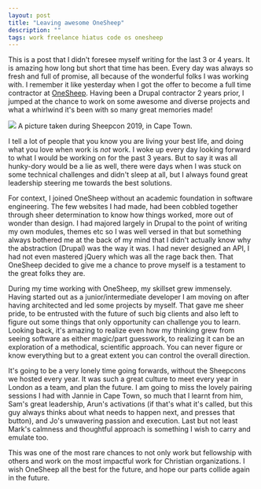 ```yaml
---
layout: post
title: "Leaving awesome OneSheep"
description: ""
tags: work freelance hiatus code os onesheep
---
```


This is a post that I didn't foresee myself writing for the last 3 or 4 years. It is amazing how long but short that time has been. Every day was always so fresh and full of promise, all because of the wonderful folks I was working with. I remember it like yesterday when I got the offer to become a full time contractor at [OneSheep](https://onesheep.org). Having been a Drupal contractor 2 years prior, I jumped at the chance to work on some awesome and diverse projects and what a whirlwind it's been with so many great memories made!

<img src='https://lh3.googleusercontent.com/tFh3qRi0vUq-fo-EhlloexK3H2wlHK0sahIhws4RySKTenSI-pixtn6VKiuu0PoiTkFEinw-bgt9OSe2_CjZc-03q1VFPY22ODgbs0dtqZAoGk5k316RqaQBbcR5AXcIKP3F0asPBR8=w2400' />
A picture taken during Sheepcon 2019, in Cape Town.

<!--more-->

I tell a lot of people that you know you are living your best life, and doing what you love when work is _not_ work. I woke up every day looking forward to what I would be working on for the past 3 years. But to say it was all hunky-dory would be a lie as well, there were days when I was stuck on some technical challenges and didn't sleep at all, but I always found great leadership steering me towards the best solutions.

For context, I joined OneSheep without an academic foundation in software engineering. The few websites I had made, had been cobbled together through sheer determination to know how things worked, more out of wonder than design. I had majored largely in Drupal to the point of writing my own modules, themes etc so I was well versed in that but something always bothered me at the back of my mind that I didn't actually know why the abstraction (Drupal) was the way it was. I had never designed an API, I had not even mastered jQuery which was all the rage back then. That OneSheep decided to give me a chance to prove myself is a testament to the great folks they are.

During my time working with OneSheep, my skillset grew immensely. Having started out as a junior/intermediate developer I am moving on after having architected and led some projects by myself. That gave me sheer pride, to be entrusted with the future of such big clients and also left to figure out some things that only opportunity can challenge you to learn. Looking back, it's amazing to realize even how my thinking grew from seeing software as either magic/part guesswork, to realizing it can be an exploration of a methodical, scientific approach. You can never figure or know everything but to a great extent you can control the overall direction.

It's going to be a very lonely time going forwards, without the Sheepcons we hosted every year. It was such a great culture to meet every year in London as a team, and plan the future. I am going to miss the lovely pairing sessions I had with Jannie in Cape Town, so much that I learnt from him, Sam's great leadership, Arun's activations (if that's what it's called, but this guy always thinks about what needs to happen next, and presses that button), and Jo's unwavering passion and execution. Last but not least Mark's calmness and thoughtful approach is something I wish to carry and emulate too.

This was one of the most rare chances to not only work but fellowship with others and work on the most impactful work for Christian organizations. I wish OneSheep all the best for the future, and hope our parts collide again in the future.
